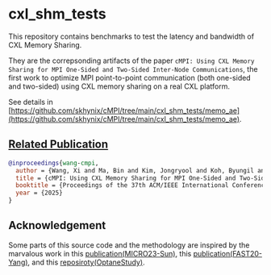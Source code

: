 # cxl\_shm\_tests

This repository contains benchmarks to test the latency and bandwidth of CXL Memory Sharing.

They are the correpsonding artifacts of the paper `cMPI: Using CXL Memory Sharing for MPI One-Sided and
Two-Sided Inter-Node Communications`, the first work to optimize MPI point-to-point communication (both
one-sided and two-sided) using CXL memory sharing on a real CXL platform.

See details in [https://github.com/skhynix/cMPI/tree/main/cxl_shm_tests/memo_ae](https://github.com/skhynix/cMPI/tree/main/cxl_shm_tests/memo_ae).


## [Related Publication](https://doi.org/10.1145/3712285.3759816)

```bibtex
@inproceedings{wang-cmpi,
  author = {Wang, Xi and Ma, Bin and Kim, Jongryool and Koh, Byungil and Kim, Hoshik and Li, Dong},
  title = {cMPI: Using CXL Memory Sharing for MPI One-Sided and Two-Sided Inter-Node Communications},
  booktitle = {Proceedings of the 37th ACM/IEEE International Conference for High Performance Computing, Networking, Storage and Analysis (SC'25)},
  year = {2025}
}
```

## Acknowledgement
Some parts of this source code and the methodology are inspired by the marvalous work in this [publication(MICRO23-Sun)](https://arxiv.org/abs/2303.15375), this [publication(FAST20-Yang)](https://www.usenix.org/conference/fast20/presentation/yang), and this [reposiroty(OptaneStudy)](https://github.com/NVSL/OptaneStudy/tree/master).
